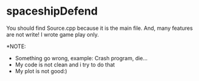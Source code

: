 # spaceshipDefend
You should find Source.cpp because it is the main file.
And, many features are not write!
I wrote game play only.


*NOTE:
- Something go wrong, example: Crash program, die...
- My code is not clean and i try to do that
- My plot is not good:)
